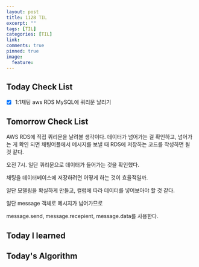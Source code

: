 ```yaml
---
layout: post
title: 1128 TIL
excerpt: ""
tags: [TIL]
categories: [TIL]
link:
comments: true
pinned: true
image:
  feature:
---
```


## Today Check List

- [x] 1:1채팅 aws RDS MySQL에 쿼리문 날리기

## Tomorrow Check List

AWS RDS에 직접 쿼리문을 날려볼 생각이다. 데이터가 넘어가는 걸 확인하고, 넘어가는 게 확인 되면 채팅어플에서 메시지를 보낼 때 RDS에 저장하는 코드를 작성하면 될 것 같다. 

오전 7시. 일단 쿼리문으로 데이터가 들어가는 것을 확인했다.

채팅을 데이터베이스에 저장하려면 어떻게 하는 것이 효율적일까.

일단 모델링을 확실하게 만들고, 컬럼에 따라 데이터를 넣어보아야 할 것 같다.



일단 message 객체로 메시지가 넘어가므로

message.send, message.recepient, message.data를 사용한다.



## Today I learned



## Today's Algorithm

